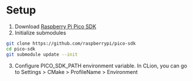 # Setup
1. Download [Raspberry Pi Pico SDK](https://github.com/raspberrypi/pico-sdk)
2. Initialize submodules

```bash
git clone https://github.com/raspberrypi/pico-sdk
cd pico-sdk
git submodule update --init 
```

3. Configure PICO_SDK_PATH environment variable. In CLion, you can go to Settings > CMake > ProfileName > Environment